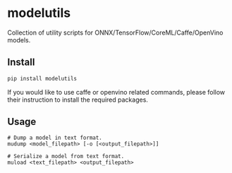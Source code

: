 # modelutils
Collection of utility scripts for ONNX/TensorFlow/CoreML/Caffe/OpenVino models.

## Install
```bash
pip install modelutils
```

If you would like to use caffe or openvino related commands, please follow their instruction to install the required packages.

## Usage
```
# Dump a model in text format.
mudump <model_filepath> [-o [<output_filepath>]]

# Serialize a model from text format.
muload <text_filepath> <output_filepath>
```